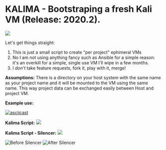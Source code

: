 


# KALIMA - Bootstraping a fresh Kali VM (Release: 2020.2).

![](https://media0.giphy.com/media/MxqPlIC8TmbPW/giphy.gif)

Let's get things straight:

1. This is just a small script to create "per project" ephimeral VMs
2. No I am not using anything fancy such as Ansible for a simple reason: it's an overkill for a simple, single use VM I'll wipe in a few months.
3. I *don't* take feature requests, fork it, play with it, merge!

__Assumptions:__ There is a directory on your host system with the same name as your project name and it will be mounted to the VM using the same name. This way project data can be exchanged easily between Host and project VM.

__Example use:__

[![asciicast](https://asciinema.org/a/551BpXTIr5djnBrD0Koow6I2t.png)](https://asciinema.org/a/551BpXTIr5djnBrD0Koow6I2t)


__Kalima Script:__
![](https://31337.wtf/kalima/kalima-script.png)


__Kalima Script - Silencer:__
![](https://31337.wtf/kalima/kalima-silencer.png)

![Before Silencer](https://31337.wtf/kalima/kalima-before-silencer.png)
![After Silencer](https://31337.wtf/kalima/kalima-after-silencer.png)
